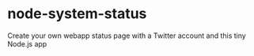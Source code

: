 node-system-status
==================

Create your own webapp status page with a Twitter account and this tiny Node.js app
